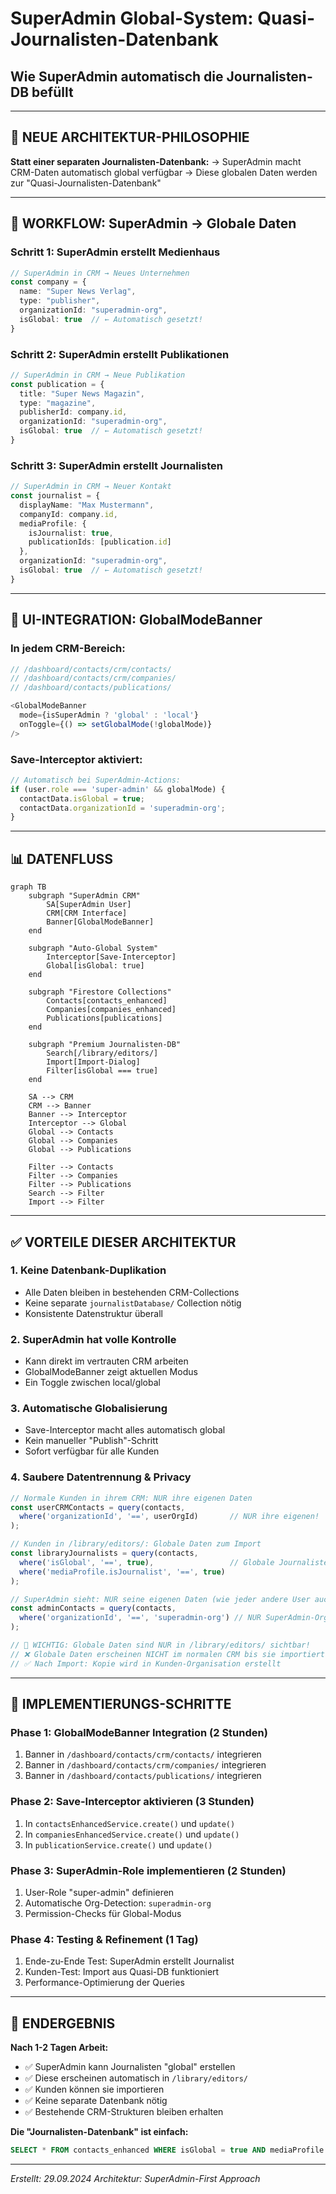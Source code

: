 # SuperAdmin Global-System: Quasi-Journalisten-Datenbank
## Wie SuperAdmin automatisch die Journalisten-DB befüllt

---

## 🎯 **NEUE ARCHITEKTUR-PHILOSOPHIE**

**Statt einer separaten Journalisten-Datenbank:**
→ SuperAdmin macht CRM-Daten automatisch global verfügbar
→ Diese globalen Daten werden zur "Quasi-Journalisten-Datenbank"

---

## 🔄 **WORKFLOW: SuperAdmin → Globale Daten**

### **Schritt 1: SuperAdmin erstellt Medienhaus**
```typescript
// SuperAdmin in CRM → Neues Unternehmen
const company = {
  name: "Super News Verlag",
  type: "publisher",
  organizationId: "superadmin-org",
  isGlobal: true  // ← Automatisch gesetzt!
}
```

### **Schritt 2: SuperAdmin erstellt Publikationen**
```typescript
// SuperAdmin in CRM → Neue Publikation
const publication = {
  title: "Super News Magazin",
  type: "magazine",
  publisherId: company.id,
  organizationId: "superadmin-org",
  isGlobal: true  // ← Automatisch gesetzt!
}
```

### **Schritt 3: SuperAdmin erstellt Journalisten**
```typescript
// SuperAdmin in CRM → Neuer Kontakt
const journalist = {
  displayName: "Max Mustermann",
  companyId: company.id,
  mediaProfile: {
    isJournalist: true,
    publicationIds: [publication.id]
  },
  organizationId: "superadmin-org",
  isGlobal: true  // ← Automatisch gesetzt!
}
```

---

## 🎨 **UI-INTEGRATION: GlobalModeBanner**

### **In jedem CRM-Bereich:**
```typescript
// /dashboard/contacts/crm/contacts/
// /dashboard/contacts/crm/companies/
// /dashboard/contacts/publications/

<GlobalModeBanner
  mode={isSuperAdmin ? 'global' : 'local'}
  onToggle={() => setGlobalMode(!globalMode)}
/>
```

### **Save-Interceptor aktiviert:**
```typescript
// Automatisch bei SuperAdmin-Actions:
if (user.role === 'super-admin' && globalMode) {
  contactData.isGlobal = true;
  contactData.organizationId = 'superadmin-org';
}
```

---

## 📊 **DATENFLUSS**

```mermaid
graph TB
    subgraph "SuperAdmin CRM"
        SA[SuperAdmin User]
        CRM[CRM Interface]
        Banner[GlobalModeBanner]
    end

    subgraph "Auto-Global System"
        Interceptor[Save-Interceptor]
        Global[isGlobal: true]
    end

    subgraph "Firestore Collections"
        Contacts[contacts_enhanced]
        Companies[companies_enhanced]
        Publications[publications]
    end

    subgraph "Premium Journalisten-DB"
        Search[/library/editors/]
        Import[Import-Dialog]
        Filter[isGlobal === true]
    end

    SA --> CRM
    CRM --> Banner
    Banner --> Interceptor
    Interceptor --> Global
    Global --> Contacts
    Global --> Companies
    Global --> Publications

    Filter --> Contacts
    Filter --> Companies
    Filter --> Publications
    Search --> Filter
    Import --> Filter
```

---

## ✅ **VORTEILE DIESER ARCHITEKTUR**

### **1. Keine Datenbank-Duplikation**
- Alle Daten bleiben in bestehenden CRM-Collections
- Keine separate `journalistDatabase/` Collection nötig
- Konsistente Datenstruktur überall

### **2. SuperAdmin hat volle Kontrolle**
- Kann direkt im vertrauten CRM arbeiten
- GlobalModeBanner zeigt aktuellen Modus
- Ein Toggle zwischen local/global

### **3. Automatische Globalisierung**
- Save-Interceptor macht alles automatisch global
- Kein manueller "Publish"-Schritt
- Sofort verfügbar für alle Kunden

### **4. Saubere Datentrennung & Privacy**
```typescript
// Normale Kunden in ihrem CRM: NUR ihre eigenen Daten
const userCRMContacts = query(contacts,
  where('organizationId', '==', userOrgId)       // NUR ihre eigenen!
);

// Kunden in /library/editors/: Globale Daten zum Import
const libraryJournalists = query(contacts,
  where('isGlobal', '==', true),                 // Globale Journalisten
  where('mediaProfile.isJournalist', '==', true)
);

// SuperAdmin sieht: NUR seine eigenen Daten (wie jeder andere User auch!)
const adminContacts = query(contacts,
  where('organizationId', '==', 'superadmin-org') // NUR SuperAdmin-Org Daten
);

// 🔐 WICHTIG: Globale Daten sind NUR in /library/editors/ sichtbar!
// ❌ Globale Daten erscheinen NICHT im normalen CRM bis sie importiert werden
// ✅ Nach Import: Kopie wird in Kunden-Organisation erstellt
```

---

## 🚀 **IMPLEMENTIERUNGS-SCHRITTE**

### **Phase 1: GlobalModeBanner Integration** (2 Stunden)
1. Banner in `/dashboard/contacts/crm/contacts/` integrieren
2. Banner in `/dashboard/contacts/crm/companies/` integrieren
3. Banner in `/dashboard/contacts/publications/` integrieren

### **Phase 2: Save-Interceptor aktivieren** (3 Stunden)
1. In `contactsEnhancedService.create()` und `update()`
2. In `companiesEnhancedService.create()` und `update()`
3. In `publicationService.create()` und `update()`

### **Phase 3: SuperAdmin-Role implementieren** (2 Stunden)
1. User-Role "super-admin" definieren
2. Automatische Org-Detection: `superadmin-org`
3. Permission-Checks für Global-Modus

### **Phase 4: Testing & Refinement** (1 Tag)
1. Ende-zu-Ende Test: SuperAdmin erstellt Journalist
2. Kunden-Test: Import aus Quasi-DB funktioniert
3. Performance-Optimierung der Queries

---

## 🎯 **ENDERGEBNIS**

**Nach 1-2 Tagen Arbeit:**
- ✅ SuperAdmin kann Journalisten "global" erstellen
- ✅ Diese erscheinen automatisch in `/library/editors/`
- ✅ Kunden können sie importieren
- ✅ Keine separate Datenbank nötig
- ✅ Bestehende CRM-Strukturen bleiben erhalten

**Die "Journalisten-Datenbank" ist einfach:**
```sql
SELECT * FROM contacts_enhanced WHERE isGlobal = true AND mediaProfile.isJournalist = true
```

---

*Erstellt: 29.09.2024*
*Architektur: SuperAdmin-First Approach*